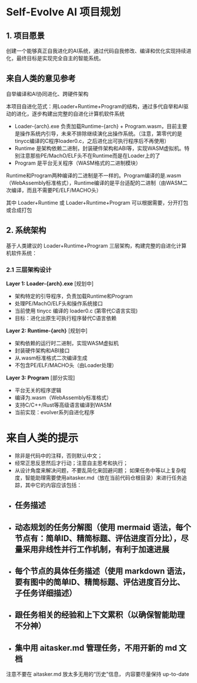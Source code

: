 # Self-Evolve AI 项目规划

## 1. 项目愿景

创建一个能够真正自我进化的AI系统，通过代码自我修改、编译和优化实现持续进化，最终目标是实现完全自主的智能系统。

## 来自人类的意见参考
自举编译和AI协同进化、跨硬件架构

本项目自进化范式：用Loader+Runtime+Program的结构，通过多代自举和AI驱动的进化，逐步构建出完整的自进化计算机软件系统

- Loader-{arch}.exe 负责加载Runtime-{arch} + Program.wasm，目前主要是操作系统内引导，未来不排除继续演化出操作系统。（注意，第零代的是tinycc编译的C程序loader0.c，之后进化出可执行程序后不再使用）
- Runtime 是架构依赖二进制，封装硬件架构和ABI等，实现WASM虚拟机。特别注意那些PE/MachO/ELF头不在Runtime而是在Loader上的了
- Program 是平台无关程序（WASM格式的二进制模块）

Runtime和Program两种编译的二进制是不一样的。Program编译的是.wasm（WebAssembly标准格式），Runtime编译的是平台适配的二进制（由WASM二次编译，而且不需要PE/ELF/MACHO头）

其中 Loader+Runtime 或 Loader+Runtime+Program 可以根据需要，分开打包或合成打包


## 2. 系统架构

基于人类建议的 Loader+Runtime+Program 三层架构，构建完整的自进化计算机软件系统：

### 2.1 三层架构设计

**Layer 1: Loader-{arch}.exe** [规划中]
- 架构特定的引导程序，负责加载Runtime和Program
- 处理PE/MachO/ELF头和操作系统接口
- 当前使用 tinycc 编译的 loader0.c (第零代C语言实现)
- 目标：进化出原生可执行程序替代C语言依赖

**Layer 2: Runtime-{arch}** [规划中] 
- 架构依赖的运行时二进制，实现WASM虚拟机
- 封装硬件架构和ABI接口
- 从.wasm标准格式二次编译生成
- 不包含PE/ELF/MACHO头（由Loader处理）

**Layer 3: Program** [部分实现]
- 平台无关的程序逻辑
- 编译为.wasm（WebAssembly标准格式）
- 支持C/C++/Rust等高级语言编译到WASM
- 当前实现：evolver系列自进化程序

# 来自人类的提示

- 除非是代码中的注释，否则默认中文；
- 经常正思反思然后才行动；注意自主思考和执行；
- 从设计角度来解决问题，不要乱简化来回避问题；
如果任务中等以上复杂程度，智能助理需要使用aitasker.md（放在当前代码仓根目录）来进行任务追踪，其中它的内容应该包括：
- ## 任务描述
- ## 动态规划的任务分解图（使用 mermaid 语法，每个节点有：简单ID、精简标题、评估进度百分比），尽量采用非线性并行工作机制，有利于加速进展
- ## 每个节点的具体任务描述（使用 markdown 语法，要有图中的简单ID、精简标题、评估进度百分比、子任务详细描述）
- ## 跟任务相关的经验和上下文累积（以确保智能助理不分神）
- ## 集中用 aitasker.md 管理任务，不用开新的 md 文档
注意不要在 aitasker.md 放太多无用的“历史”信息， 内容要尽量保持 up-to-date